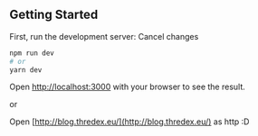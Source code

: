 ## Getting Started

First, run the development server:
Cancel changes
```bash
npm run dev
# or
yarn dev
```

Open [http://localhost:3000](http://localhost:3000) with your browser to see the result.

or

Open [http://blog.thredex.eu/](http://blog.thredex.eu/) as http :D
